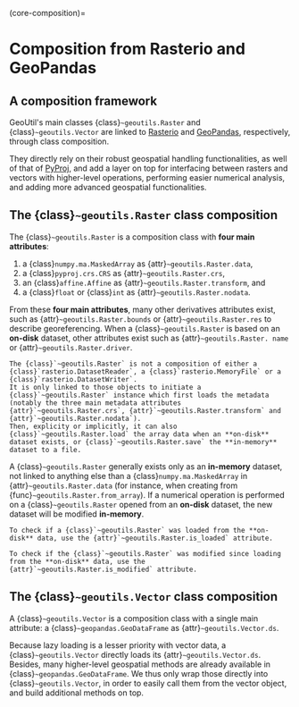 (core-composition)=

# Composition from Rasterio and GeoPandas

## A composition framework

GeoUtil's main classes {class}`~geoutils.Raster` and {class}`~geoutils.Vector` are linked to [Rasterio](https://rasterio.readthedocs.io/en/latest/) and
[GeoPandas](https://geopandas.org/en/stable/docs.html), respectively, through class composition. 

They directly rely on their robust geospatial handling functionalities, as well of that of [PyProj](https://pyproj4.github.io/pyproj/stable/index.html), and 
add a layer on top for interfacing between rasters and vectors with higher-level operations, performing easier numerical analysis, and adding more advanced geospatial functionalities.

## The {class}`~geoutils.Raster` class composition

The {class}`~geoutils.Raster` is a composition class with **four main attributes**:

1. a {class}`numpy.ma.MaskedArray` as {attr}`~geoutils.Raster.data`, 
2. a {class}`pyproj.crs.CRS` as {attr}`~geoutils.Raster.crs`, 
3. an {class}`affine.Affine` as {attr}`~geoutils.Raster.transform`, and 
4. a {class}`float` or {class}`int` as {attr}`~geoutils.Raster.nodata`.

From these **four main attributes**, many other derivatives attributes exist, such as {attr}`~geoutils.Raster.bounds` or {attr}`~geoutils.Raster.res` to 
describe georeferencing. When a {class}`~geoutils.Raster` is based on an **on-disk** dataset, other attributes exist such as {attr}`~geoutils.Raster.
name` or {attr}`~geoutils.Raster.driver`.

```{important}
The {class}`~geoutils.Raster` is not a composition of either a {class}`rasterio.DatasetReader`, a {class}`rasterio.MemoryFile` or a {class}`rasterio.DatasetWriter`. 
It is only linked to those objects to initiate a {class}`~geoutils.Raster` instance which first loads the metadata (notably the three main metadata attributes 
{attr}`~geoutils.Raster.crs`, {attr}`~geoutils.Raster.transform` and {attr}`~geoutils.Raster.nodata`). 
Then, explicity or implicitly, it can also {class}`~geoutils.Raster.load` the array data when an **on-disk** dataset exists, or {class}`~geoutils.Raster.save` the **in-memory** 
dataset to a file.
```

A {class}`~geoutils.Raster` generally exists only as an **in-memory** dataset, not linked to anything else than a {class}`numpy.ma.MaskedArray` in {attr}`~geoutils.Raster.data` 
(for instance, when creating from {func}`~geoutils.Raster.from_array`). If a numerical operation is performed on a {class}`~geoutils.Raster` opened from an 
**on-disk** dataset, the new dataset will be modified **in-memory**.

```{note}
To check if a {class}`~geoutils.Raster` was loaded from the **on-disk** data, use the {attr}`~geoutils.Raster.is_loaded` attribute. 

To check if the {class}`~geoutils.Raster` was modified since loading from the **on-disk** data, use the {attr}`~geoutils.Raster.is_modified` attribute. 
```

## The {class}`~geoutils.Vector` class composition

A {class}`~geoutils.Vector` is a composition class with a single main attribute: a {class}`~geopandas.GeoDataFrame` as {attr}`~geoutils.Vector.ds`.

Because lazy loading is a lesser priority with vector data, a {class}`~geoutils.Vector` directly loads its {attr}`~geoutils.Vector.ds`. Besides, many 
higher-level geospatial methods are already available in {class}`~geopandas.GeoDataFrame`. We thus only wrap those directly into {class}`~geoutils.Vector`, 
in order to easily call them from the vector object, and build additional methods on top.
